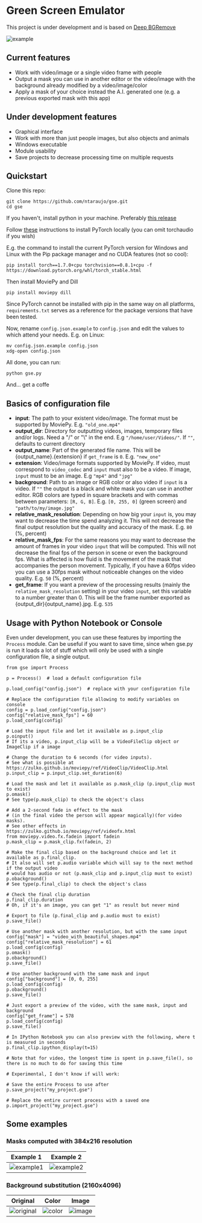 # Green Screen Emulator
This project is under development and is based on [Deep BGRemove](https://github.com/WhiteNoise/deep-bgremove)

![example](https://user-images.githubusercontent.com/66187211/100396165-d544a880-3022-11eb-8996-dfcf3faea716.gif)

## Current features
* Work with video/image or a single video frame with people
* Output a mask you can use in another editor or the video/image with the background already modified by a video/image/color
* Apply a mask of your choice instead the A.I. generated one (e.g. a previous exported mask with this app)

## Under development features
* Graphical interface
* Work with more than just people images, but also objects and animals
* Windows executable
* Module usability
* Save projects to decrease processing time on multiple requests

## Quickstart
Clone this repo:
```
git clone https://github.com/ntaraujo/gse.git
cd gse
```

If you haven't, install python in your machine. Preferably [this release](https://www.python.org/downloads/release/python-386/)

Follow [these](https://pytorch.org/get-started/locally/) instructions to install PyTorch locally (you can omit torchaudio if you wish)

E.g. the command to install the current PyTorch version for Windows and Linux with the Pip package manager and no CUDA features (not so cool):
```
pip install torch==1.7.0+cpu torchvision==0.8.1+cpu -f https://download.pytorch.org/whl/torch_stable.html
```
Then install MoviePy and Dill
```
pip install moviepy dill
```

Since PyTorch cannot be installed with pip in the same way on all platforms, `requirements.txt` serves as a reference for the package versions that have been tested.

Now, rename `config.json.example` to `config.json` and edit the values to which attend your needs.
E.g. on Linux:
```
mv config.json.example config.json
xdg-open config.json
```

All done, you can run:
```
python gse.py
```
And... get a coffe

## Basics of configuration file
* __input__: The path to your existent video/image. The format must be supported by MoviePy. E.g. `"old_one.mp4"`
* __output_dir__: Directory for outputting videos, images, temporary files and/or logs. Need a "/" or "\\" in the end. E.g `"/home/user/Videos/"`. If `""`, defaults to current directory
* __output_name__: Part of the generated file name. This will be {output_name}.{extension} if `get_frame` is `0`. E.g. `"new_one"`
* __extension__: Video/image formats supported by MoviePy. If video, must correspond to `video_codec` and `input` must also to be a video. If image, `input` must to be an image. E.g `"mp4"` and `"jpg"`
* __background__: Path to an image or RGB color or also video if `input` is a video. If `""` the output is a black and white mask you can use in another editor. RGB colors are typed in square brackets and with commas between parameters: `[R, G, B]`. E.g. `[0, 255, 0]` (green screen) and `"path/to/my/image.jpg"`
* __relative_mask_resolution__: Depending on how big your `input` is, you may want to decrease the time spend analyzing it. This will not decrease the final output resolution but the quality and accuracy of the mask. E.g. `80` (%, percent)
* __relative_mask_fps__: For the same reasons you may want to decrease the amount of frames in your video `input` that will be computed. This will not decrease the final fps of the person in scene or even the background fps. What is affected is how fluid is the movement of the mask that accompanies the person movement. Typically, if you have a 60fps video you can use a 30fps mask without noticeable changes on the video quality. E.g. `50` (%, percent)
* __get_frame__: If you want a preview of the processing results (mainly the `relative_mask_resolution` setting) in your video `input`, set this variable to a number greater than 0. This will be the frame number exported as {output_dir}{output_name}.jpg. E.g. `535`

## Usage with Python Notebook or Console
Even under development, you can use these features by importing the `Process` module. Can be useful if you want to save time, since when gse.py is run it loads a lot of stuff which will only be used with a single configuration file, a single output.
```
from gse import Process

p = Process()  # load a default configuration file

p.load_config("config.json")  # replace with your configuration file

# Replace the configuration file allowing to modify variables on console
config = p.load_config("config.json")
config["relative_mask_fps"] = 60
p.load_config(config)

# Load the input file and let it available as p.input_clip
p.oinput()
# If its a video, p.input_clip will be a VideoFileClip object or ImageClip if a image

# Change the duration to 6 seconds (for video inputs).
# See what is possible at https://zulko.github.io/moviepy/ref/VideoClip/VideoClip.html
p.input_clip = p.input_clip.set_duration(6)

# Load the mask and let it available as p.mask_clip (p.input_clip must to exist)
p.omask()
# See type(p.mask_clip) to check the object's class

# Add a 2-second fade in effect to the mask
# (in the final video the person will appear magically)(for video masks).
# See other effects in https://zulko.github.io/moviepy/ref/videofx.html
from moviepy.video.fx.fadein import fadein
p.mask_clip = p.mask_clip.fx(fadein, 2)

# Make the final clip based on the background choice and let it available as p.final_clip.
# It also will set p.audio variable which will say to the next method if the output video
# would has audio or not (p.mask_clip and p.input_clip must to exist)
p.obackground()
# See type(p.final_clip) to check the object's class

# Check the final clip duration
p.final_clip.duration
# Oh, if it's an image, you can get "1" as result but never mind

# Export to file (p.final_clip and p.audio must to exist)
p.save_file()

# Use another mask with another resolution, but with the same input
config["mask"] = "video_with_beautiful_shapes.mp4"
config["relative_mask_resolution"] = 61
p.load_config(config)
p.omask()
p.obackground()
p.save_file()

# Use another background with the same mask and input
config["background"] = [0, 0, 255]
p.load_config(config)
p.obackground()
p.save_file()

# Just export a preview of the video, with the same mask, input and background
config["get_frame"] = 578
p.load_config(config)
p.save_file()

# In IPython Notebook you can also preview with the following, where t is measured in seconds
p.final_clip.ipython_display(t=15)

# Note that for video, the longest time is spent in p.save_file(), so there is no much to do for saving this time

# Experimental, I don't know if will work:

# Save the entire Process to use after
p.save_project("my_project.gse")

# Replace the entire current process with a saved one
p.import_project("my_project.gse")
```

## Some examples

### Masks computed with 384x216 resolution
| Example 1 | Example 2 |
| --------- | --------- |
| ![example1](https://user-images.githubusercontent.com/66187211/100396393-86e3d980-3023-11eb-90b8-06ca36d6287f.gif) | ![example2](https://user-images.githubusercontent.com/66187211/100396465-d75b3700-3023-11eb-8a34-36223b97d3ef.gif) |

### Background substitution (2160x4096)
| Original | Color | Image |
| -------- | ----- | ----- |
| ![original](https://user-images.githubusercontent.com/66187211/100396444-c4486700-3023-11eb-811a-141586f6357a.jpg) | ![color](https://user-images.githubusercontent.com/66187211/100396447-c5799400-3023-11eb-8fd7-b416821680e8.jpg) | ![image](https://user-images.githubusercontent.com/66187211/100396449-c6122a80-3023-11eb-8ad7-f1fcff976d01.jpg) |
